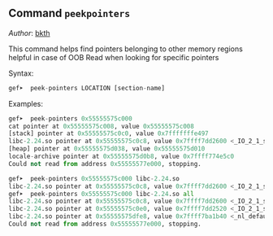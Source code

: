 ## Command `peekpointers` ##

_Author_: [bkth](https://github.com/bkth)

This command helps find pointers belonging to other memory regions
helpful in case of OOB Read when looking for specific pointers

Syntax:
```python
gef➤  peek-pointers LOCATION [section-name]
```

Examples:

```python
gef➤  peek-pointers 0x55555575c000
cat pointer at 0x55555575c008, value 0x55555575c008
[stack] pointer at 0x55555575c0c0, value 0x7fffffffe497
libc-2.24.so pointer at 0x55555575c0c8, value 0x7ffff7dd2600 <_IO_2_1_stdout_>
[heap] pointer at 0x55555575d038, value 0x55555575d010
locale-archive pointer at 0x55555575d0b8, value 0x7ffff774e5c0
Could not read from address 0x55555577e000, stopping.
```

```python
gef➤  peek-pointers 0x55555575c000 libc-2.24.so
libc-2.24.so pointer at 0x55555575c0c8, value 0x7ffff7dd2600 <_IO_2_1_stdout_>
gef➤  peek-pointers 0x55555575c000 libc-2.24.so all
libc-2.24.so pointer at 0x55555575c0c8, value 0x7ffff7dd2600 <_IO_2_1_stdout_>
libc-2.24.so pointer at 0x55555575c0e0, value 0x7ffff7dd2520 <_IO_2_1_stderr_>
libc-2.24.so pointer at 0x55555575dfe8, value 0x7ffff7ba1b40 <_nl_default_dirname>
Could not read from address 0x55555577e000, stopping.
```
